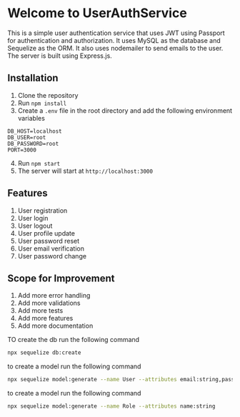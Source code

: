 # Welcome to   UserAuthService
This is a simple user authentication service that uses JWT using Passport for authentication and authorization. It uses MySQL as the database and Sequelize as the ORM. It also uses nodemailer to send emails to the user. The server is built using Express.js.

## Installation
1. Clone the repository
2. Run `npm install`
3. Create a `.env` file in the root directory and add the following environment variables
```
DB_HOST=localhost
DB_USER=root
DB_PASSWORD=root
PORT=3000

```
4. Run `npm start`
5. The server will start at `http://localhost:3000`

## Features
1. User registration
2. User login
3. User logout
4. User profile update
5. User password reset
6. User email verification
7. User password change


## Scope for Improvement
1. Add more error handling
2. Add more validations
3. Add more tests
4. Add more features
5. Add more documentation



TO create the db run the following command

```bash
npx sequelize db:create
```

to create a model run the following command
```bash
npx sequelize model:generate --name User --attributes email:string,password:string
```

to create a model run the following command
```bash
npx sequelize model:generate --name Role --attributes name:string
```
